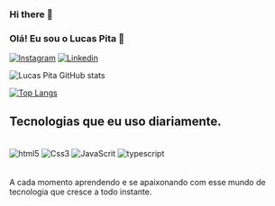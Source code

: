 ### Hi there 👋

### Olá! Eu sou o Lucas Pita 👋

[![Instagram](https://img.shields.io/badge/Instagram-E4405F?style=for-the-badge&logo=instagram&logoColor=white)](https://instagram.com/lukasptta)
[![Linkedin](https://img.shields.io/badge/LinkedIn-0077B5?style=for-the-badge&logo=linkedin&logoColor=white)](https://www.linkedin.com/in/lucas-pita-92a0981b9/)


![Lucas Pita GitHub stats](https://github-readme-stats.vercel.app/api?username=lukasptta&show_icons=true&theme=tokyonight)

[![Top Langs](https://github-readme-stats.vercel.app/api/top-langs/?username=lukasptta)](https://github.com/lukasptta/github-readme-stats)


## Tecnologias que eu uso diariamente.
<div style="display:inline_block"><br/>

<img align="center" alt="html5" src="https://img.shields.io/badge/HTML5-E34F26?style=for-the-badge&logo=html5&logoColor=white">
<img align="center" alt="Css3" src="https://img.shields.io/badge/CSS3-1572B6?style=for-the-badge&logo=css3&logoColor=white">

<img align="center" alt="JavaScrit" src="https://img.shields.io/badge/JavaScript-323330?style=for-the-badge&logo=javascript&logoColor=F7DF1E">

<img align="center" alt="typescript" src="https://img.shields.io/badge/TypeScript-007ACC?style=for-the-badge&logo=typescript&logoColor=white">
 <br/>
 <br/>
 <br/>
A cada momento aprendendo e se apaixonando com esse mundo de tecnologia que cresce a todo instante.

